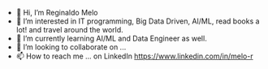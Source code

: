 - 👋 Hi, I’m Reginaldo Melo
- 👀 I’m interested in IT programming, Big Data Driven, AI/ML, read books a lot! and travel around the world.
- 🌱 I’m currently learning AI/ML and Data Engineer as well.
- 💞️ I’m looking to collaborate on ...
- 📫 How to reach me ... on LinkedIn https://www.linkedin.com/in/melo-r

<!---
melo-r/melo-r is a ✨ special ✨ repository because its `README.md` (this file) appears on your GitHub profile.
You can click the Preview link to take a look at your changes.
--->
